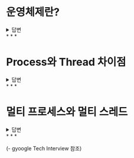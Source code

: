 
# 운영체제란?
<details>
<summary>답변</summary>

* 사용자에게는 인터페이스를 제공하고 컴퓨터 시스템의 자원을 효율적으로 관리하는 소프트웨어 (내 답변)
* 일반적으로 하드웨어를 관리하고, 응용 프로그램과 하드웨어 사이에서 인터페이스 역할을 하며 시스템의 동작을 제어하는 시스템 소프트웨어  (검색 답변)
  * 역할
  1. 프로세스 관리
  2. 저장장치 관리
  3. 네트워킹
  4. 사용자 관리
  5. 디바이스 드라이버

</details>
* * *

# Process와 Thread 차이점
<details>
<summary>답변</summary>

* 프로세스는 하나의 작업단위로 실행을 위해 메모리에 올라온 상태, 스레드는 CPU스케쥴러가 CPU에 전달하는 일의 단위
* 프로세스는 프로그램을 메모리 상에서 실행중인 작업단위, 스레드는 프로세스 안에서 실행되는 여러 흐름 단위

</details>
* * *

# 멀티 프로세스와 멀티 스레드
<details>
<summary>답변</summary>

* 멀티 프로세스는 하나의 컴퓨터에 여러 CPU 장착하는 해서 여러 프로세스들을 동시에 처리(병렬)
  * 안정성은 높지만, 각각 독립된 메모리 영역을 갖고 있어, 작업량이 많으면 오버헤드 발생, context switching(프로세스를 바꾸는 과정에서 상태 정보를 저장하고 복원하는 일련의 과정)으로 인한 성능 저하
* 멀티 스레드는 하나의 응용 프로그램에서 여러 스레드를 구성해서 각 스레드가 하나의 작업을 처리함, 공유 메모리를 통해 다수의 작업을 동시에 처리
  * 시간, 자원 손실이 감소, 전역 변수와 정적 변수 자료 공유 가능하나 안정성 문제가 있음

</details>
* * *


(- gyoogle Tech Interview 참조)